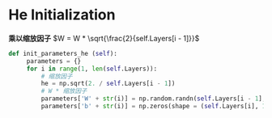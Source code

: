 
# He Initialization

**乘以缩放因子** 
$W = W * \sqrt{\frac{2}{self.Layers[i - 1]}}$

```python
def init_parameters_he (self):
     parameters = {}
     for i in range(1, len(self.Layers)):
         # 缩放因子
         he = np.sqrt(2. / self.Layers[i - 1])
         # W * 缩放因子
         parameters['W' + str(i)] = np.random.randn(self.Layers[i - 1], self.Layers[i]) * he
         parameters['b' + str(i)] = np.zeros(shape = (self.Layers[i], 1))
    

